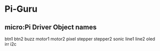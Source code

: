 # Pi-Guru
micro:Pi Driver
Object names
------------
btn1
btn2
buzz
motor1
motor2
pixel
stepper
stepper2
sonic
line1
line2
oled
irr
i2c
